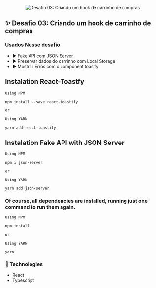 <div align="center" id="top"> 
<img src="https://github.com/jnerydesigner/desafio-03-criando-um-hook-de-carrinho-de-compras/blob/master/assets/bg.png" alt="Desafio 03: Criando um hook de carrinho de compras" />
</div>

## :sparkles: Desafio 03: Criando um hook de carrinho de compras

### Usados Nesse desafio

* :arrow_forward: Fake API com JSON Server
* :arrow_forward: Preservar dados do carrinho com Local Storage
* :arrow_forward: Mostrar Erros com o component toastfy

## Instalation React-Toastfy

```
Using NPM

npm install --save react-toastify

or

Using YARN

yarn add react-toastify
```

## Instalation Fake API with JSON Server


```
Using NPM

npm i json-server

or

Using YARN

yarn add json-server
```

### Of course, all dependencies are installed, running just one command to run them again.

```
Using NPM

npm install

or

Using YARN

yarn
```

### :rocket: Technologies

* React
* Typescript

